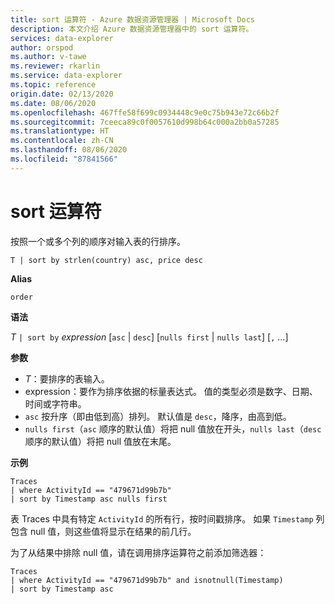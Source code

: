 ```yaml
---
title: sort 运算符 - Azure 数据资源管理器 | Microsoft Docs
description: 本文介绍 Azure 数据资源管理器中的 sort 运算符。
services: data-explorer
author: orspod
ms.author: v-tawe
ms.reviewer: rkarlin
ms.service: data-explorer
ms.topic: reference
origin.date: 02/13/2020
ms.date: 08/06/2020
ms.openlocfilehash: 467ffe58f699c0934448c9e0c75b943e72c66b2f
ms.sourcegitcommit: 7ceeca89c0f0057610d998b64c000a2bb0a57285
ms.translationtype: HT
ms.contentlocale: zh-CN
ms.lasthandoff: 08/06/2020
ms.locfileid: "87841566"
---
```

# <a name="sort-operator"></a>sort 运算符 

按照一个或多个列的顺序对输入表的行排序。

```kusto
T | sort by strlen(country) asc, price desc
```

**Alias**

`order`

**语法**

*T* `| sort by` *expression* [`asc` | `desc`] [`nulls first` | `nulls last`] [`,` ...]

**参数**

* *T*：要排序的表输入。
* expression：要作为排序依据的标量表达式。 值的类型必须是数字、日期、时间或字符串。
* `asc` 按升序（即由低到高）排列。 默认值是 `desc`，降序，由高到低。
* `nulls first`（`asc` 顺序的默认值）将把 null 值放在开头，`nulls last`（`desc` 顺序的默认值）将把 null 值放在末尾。

**示例**

```kusto
Traces
| where ActivityId == "479671d99b7b"
| sort by Timestamp asc nulls first
```

表 Traces 中具有特定 `ActivityId` 的所有行，按时间戳排序。 如果 `Timestamp` 列包含 null 值，则这些值将显示在结果的前几行。

为了从结果中排除 null 值，请在调用排序运算符之前添加筛选器：

```kusto
Traces
| where ActivityId == "479671d99b7b" and isnotnull(Timestamp)
| sort by Timestamp asc
```